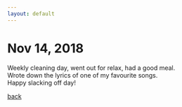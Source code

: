 ```yaml
---
layout: default
---
```


# Nov 14, 2018

Weekly cleaning day, went out for relax, had a good meal.  
Wrote down the lyrics of one of my favourite songs.  
Happy slacking off day!

[back](/)
